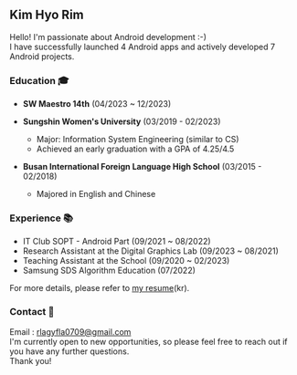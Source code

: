 ##  Kim Hyo Rim

Hello! I'm passionate about Android development :-) </br>
I have successfully launched 4 Android apps and actively developed 7 Android projects.


### Education 🎓

- **SW Maestro 14th** (04/2023 ~ 12/2023)

- **Sungshin Women's University** (03/2019 - 02/2023)
  
  - Major: Information System Engineering (similar to CS)
  - Achieved an early graduation with a GPA of 4.25/4.5
 
- **Busan International Foreign Language High School** (03/2015 - 02/2018)

  - Majored in English and Chinese



### Experience 📚

- IT Club SOPT - Android Part (09/2021 ~ 08/2022)
- Research Assistant at the Digital Graphics Lab (09/2023 ~ 08/2021)
- Teaching Assistant at the School (09/2020 ~ 02/2023)
- Samsung SDS Algorithm Education (07/2022)



For more details, please refer to [my resume](https://github.com/KxxHyoRim/Kxxhyorim/files/13557713/Resume.pdf)(kr).


### Contact 📮

Email : rlagyfla0709@gmail.com </br>
I'm currently open to new opportunities, so please feel free to reach out if you have any further questions. </br>
Thank you!

